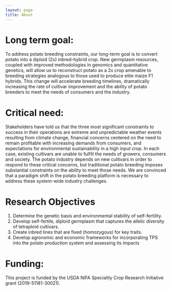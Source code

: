 ```yaml
---
layout: page
title: About
---
```



# Long term goal:

To address potato breeding constraints, our long-term goal is to convert potato into a diploid (2x) inbred-hybrid crop. New germplasm resources, coupled with improved methodologies in genomics and quantitative genetics, will allow us to reconstruct potato as a 2x crop amenable to breeding strategies analogous to those used to produce elite maize F1 hybrids. This change will accelerate breeding timelines, dramatically increasing the rate of cultivar improvement and the ability of potato breeders to meet the needs of consumers and the industry.

# Critical need:
Stakeholders have told us that the three most significant constraints to success in their operations are extreme and unpredictable weather events resulting from climate change, financial concerns centered on the need to remain profitable with increasing demands from consumers, and expectations for environmental sustainability in a high input crop. In each case, existing cultivars are unable to fulfill the needs of growers, consumers and society. The potato industry depends on new cultivars in order to respond to these critical concerns, but traditional potato breeding imposes substantial constraints on the ability to meet those needs. We are convinced that a paradigm shift in the potato breeding platform is necessary to address these system-wide industry challenges.

# Research Objectives


1. Determine the genetic basis and environmental stability of self-fertility.
2. Develop self-fertile, diploid germplasm that captures the allelic diversity of tetraploid cultivars.
3. Create inbred lines that are fixed (homozygous) for key traits.
4. Develop agronomic and economic frameworks for incorporating TPS into the potato production system and assessing its impacts


# Funding:
This project is funded by the USDA NIFA Speciality Crop Research Initiative grant (2019-51181-30021).
